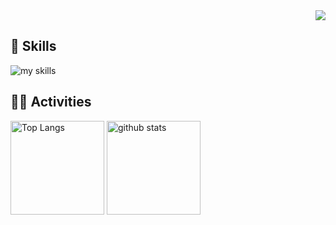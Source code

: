 <!-- 1. GitHub usernameを変更 -->
<div align="right">
  <img src="https://komarev.com/ghpvc/?username=blue-orange-yellow" />
</div>


<!-- 2. プロフィールや連絡先を変更 -->
<!-- 3. 好きな技術スタックに変更 -->
<!-- ライトモート：theme=light, ダークモート：theme=dark -->
<!-- アイコンの選択肢一覧：https://arc.net/l/quote/zizyykfh -->
## 🌱 Skills
<img alt="my skills" src="https://skillicons.dev/icons?theme=dark&perline=7&i=rust,python,js,ts,docker,aws" />
<br>


<!-- 4. GitHub usernameを変更, 2箇所 -->
<!-- ライトモート：theme=light, ダークモート：theme=vue-dark  -->
## 🏃‍♀️ Activities
<p align="left"> 
  <img alt="Top Langs" height="150px" src="https://github-readme-stats.vercel.app/api/top-langs/?username=blue-orange-yellow&layout=compact&count_private=true&show_icons=true&cache_seconds=10" />
  <img alt="github stats" height="150px" src="https://github-readme-stats.vercel.app/api?username=blue-orange-yellow&count_private=true&show_icons=true&show_icons=true&cache_seconds=10" />
</p>
